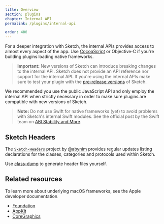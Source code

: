 ```yaml
---
title: Overview
section: plugins
chapter: Internal API
permalink: /plugins/internal-api

order: 400
---
```


For a deeper integration with Sketch, the internal APIs provides access to almost every aspect of the app. Use [CocoaScript](/plugins/cocoascript) or Objective-C if you're building plugins loading native frameworks.

> **Important:** New versions of Sketch can introduce breaking changes to the internal API. Sketch does not provide an API reference nor support for the internal API. If you're using the internal APIs make sure to test your plugin with the [pre-release versions](https://sketch.com/beta) of Sketch.

We recommended you use the public JavaScript API and only employ the internal API when strictly necessary in order to make sure plugins are compatible with new versions of Sketch.

> **Note:** Do not use Swift for native frameworks (yet) to avoid problems with Sketch's internal Swift modules. See the official post by the Swift team on [ABI Stability and More](https://swift.org/blog/abi-stability-and-more/).

## Sketch Headers

The [`Sketch-Headers`](https://github.com/abynim/Sketch-Headers) project by [@abynim](https://github.com/abynim) provides regular updates listing declarations for the classes, categories and protocols used within Sketch.

Use [class-dump](http://stevenygard.com/projects/class-dump/) to generate header files yourself.

## Related resources

To learn more about underlying macOS frameworks, see the Apple developer documentation.

- [Foundation](https://developer.apple.com/documentation/foundation)
- [AppKit](https://developer.apple.com/documentation/appkit)
- [CoreGraphics](https://developer.apple.com/documentation/coregraphics)

